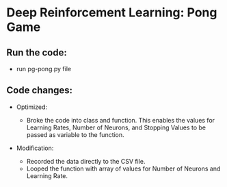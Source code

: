 # Deep Reinforcement Learning: Pong Game

## Run the code:
* run pg-pong.py file



## Code changes:

* Optimized:
    * Broke the code into class and function. This enables the values for Learning Rates, Number of Neurons,
      and Stopping Values to be passed as variable to the function.

* Modification:
  * Recorded the data directly to the CSV file.
  * Looped the function with array of values for Number of Neurons and Learning Rate.